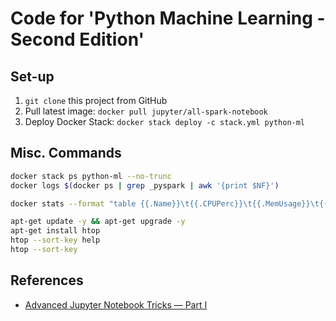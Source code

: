 # Code for 'Python Machine Learning - Second Edition'

## Set-up

1.  `git clone` this project from GitHub
2.  Pull latest image:  `docker pull jupyter/all-spark-notebook`
3.  Deploy Docker Stack: `docker stack deploy -c stack.yml python-ml`

## Misc. Commands

```bash
docker stack ps python-ml --no-trunc
docker logs $(docker ps | grep _pyspark | awk '{print $NF}')

docker stats --format "table {{.Name}}\t{{.CPUPerc}}\t{{.MemUsage}}\t{{.MemPerc}}"

apt-get update -y && apt-get upgrade -y
apt-get install htop
htop --sort-key help
htop --sort-key
```

## References

-   [Advanced Jupyter Notebook Tricks — Part I](https://blog.dominodatalab.com/lesser-known-ways-of-using-notebooks/)
